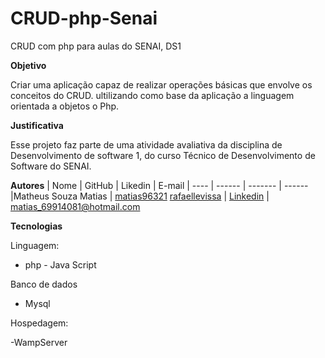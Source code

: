 # CRUD-php-Senai
CRUD com php para aulas do SENAI, DS1

**Objetivo**

Criar uma aplicação capaz de realizar operações básicas que envolve os conceitos do CRUD. ultilizando como base da aplicação a linguagem orientada a objetos o Php.

**Justificativa**

Esse projeto faz parte de uma atividade avaliativa da disciplina de Desenvolvimento de software 1, do curso Técnico de Desenvolvimento de Software do SENAI.

**Autores**
| Nome | GitHub | Likedin | E-mail
| ---- | ------ | ------- | ------
|Matheus Souza Matias | [matias96321](https://github.com/matias96321) [rafaellevissa](https://github.com/rafaellevissa) | [Linkedin](https://www.linkedin.com/in/matheus-matias-011bb5197/) |  matias_69914081@hotmail.com

**Tecnologias**

Linguagem:

- php - Java Script

Banco de dados

- Mysql

Hospedagem:

-WampServer